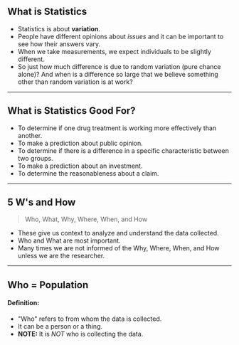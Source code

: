 ## What is Statistics

- Statistics is about **variation**.
- People have different opinions about _issues_ and it can be important to see how their answers vary.
- When we take measurements, we expect individuals to be slightly different.
- So just how much difference is due to random variation (pure chance alone)? And when is a difference so large that we believe something other than random variation is at work?

---

## What is Statistics Good For?

- To determine if one drug treatment is working more effectively than another.
- To make a prediction about public opinion.
- To determine if there is a difference in a specific characteristic between two groups.
- To make a prediction about an investment.
- To determine the reasonableness about a claim.

---

## 5 W's and How

> Who, What, Why, Where, When, and How

- These give us context to analyze and understand the data collected.
- Who and What are most important.
- Many times we are not informed of the Why, Where, When, and How unless we are the researcher.

---

## Who = Population

#### Definition:

- "Who" refers to from whom the data is collected.
- It can be a person or a thing.
- **NOTE:** It is _NOT_ who is collecting the data.